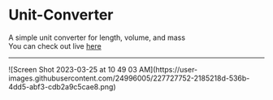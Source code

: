 # Unit-Converter
A simple unit converter for length, volume, and mass
<br>
You can check out live <a href="https://shangguanwang.github.io/Unit-Converter/">here</a>
<hr>
![Screen Shot 2023-03-25 at 10 49 03 AM](https://user-images.githubusercontent.com/24996005/227727752-2185218d-536b-4dd5-abf3-cdb2a9c5cae8.png)
